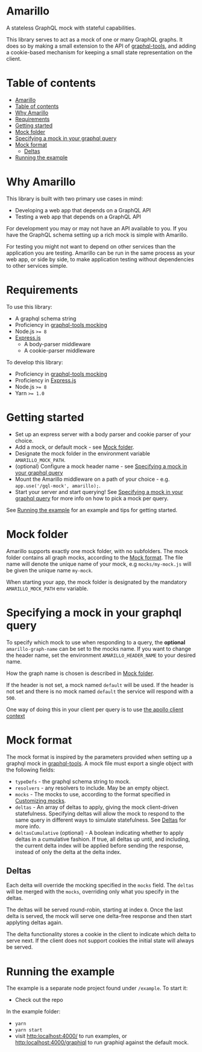 # Amarillo

A stateless GraphQL mock with stateful capabilities.

This library serves to act as a mock of one or many GraphQL graphs. It does so by making a small extension to the API of [graphql-tools](https://www.apollographql.com/docs/graphql-tools/mocking.html), and adding a cookie-based mechanism for keeping a small state representation on the client.


# Table of contents

  * [Amarillo](#amarillo)
  * [Table of contents](#table-of-contents)
  * [Why Amarillo](#why-amarillo)
  * [Requirements](#requirements)
  * [Getting started](#getting-started)
  * [Mock folder](#mock-folder)
  * [Specifying a mock in your graphql query](#specifying-a-mock-in-your-graphql-query)
  * [Mock format](#mock-format)
    * [Deltas](#deltas)
  * [Running the example](#running-the-example)


# Why Amarillo

This library is built with two primary use cases in mind:
* Developing a web app that depends on a GraphQL API
* Testing a web app that depends on a GraphQL API

For development you may or may not have an API available to you. If you have the GraphQL schema setting up a rich mock is simple with Amarillo.

For testing you might not want to depend on other services than the application you are testing. Amarillo can be run in the same process as your web app, or side by side, to make application testing without dependencies to other services simple.

# Requirements

To use this library:

* A graphql schema string
* Proficiency in [graphql-tools mocking](https://www.apollographql.com/docs/graphql-tools/mocking.html)
* Node.js `>= 8`
* [Express.js](https://expressjs.com/)
  * A body-parser middleware
  * A cookie-parser middleware

To develop this library:

* Proficiency in [graphql-tools mocking](https://www.apollographql.com/docs/graphql-tools/mocking.html)
* Proficiency in [Express.js](https://expressjs.com/)
* Node.js `>= 8`
* Yarn `>= 1.0`

# Getting started

* Set up an express server with a body parser and cookie parser of your choice.
* Add a mock, or default mock - see [Mock folder](#mock-folder).
* Designate the mock folder in the environment variable `AMARILLO_MOCK_PATH`.
* (optional) Configure a mock header name - see [Specifying a mock in your graphql query](#specifying-a-mock-in-your-graphql-query)
* Mount the Amarillo middleware on a path of your choice - e.g. `app.use('/gql-mock', amarillo);`.
* Start your server and start querying! See [Specifying a mock in your graphql query](#specifying-a-mock-in-your-graphql-query) for more info on how to pick a mock per query.

See [Running the example](#running-the-example) for an example and tips for getting started.

# Mock folder

Amarillo supports exactly one mock folder, with no subfolders. The mock folder contains all graph mocks, according to the [Mock format](#mock-format). The file name will denote the unique name of your mock, e.g `mocks/my-mock.js` will be given the unique name `my-mock`.

When starting your app, the mock folder is designated by the mandatory `AMARILLO_MOCK_PATH` env variable.

# Specifying a mock in your graphql query

To specify which mock to use when responding to a query, the **optional** `amarillo-graph-name` can be set to the mocks name. If you want to change the header name, set the environment `AMARILLO_HEADER_NAME` to your desired name.

How the graph name is chosen is described in [Mock folder](#mock-folder).

If the header is not set, a mock named `default` will be used. If the header is not set and there is no mock named `default` the service will respond with a `500`.

One way of doing this in your client per query is to use [the apollo client context](https://www.apollographql.com/docs/link/links/http.html#context)

# Mock format

The mock format is inspired by the parameters provided when setting up a graphql mock in [graphql-tools](https://www.apollographql.com/docs/graphql-tools/mocking.html). A mock file must export a single object with the following fields:

* `typeDefs` - the graphql schema string to mock.
* `resolvers` - any resolvers to include. May be an empty object.
* `mocks` - The mocks to use, according to the format specified in [Customizing mocks](https://www.apollographql.com/docs/graphql-tools/mocking.html#Customizing-mocks).
* `deltas` - An array of deltas to apply, giving the mock client-driven statefulness. Specifying deltas will allow the mock to respond to the same query in different ways to simulate statefulness. See [Deltas](#deltas) for more info.
* `deltasCumulative` (optional) - A boolean indicating whether to apply deltas in a cumulative fashion. If true, all deltas up until, and including, the current delta index will be applied before sending the response, instead of only the delta at the delta index.

## Deltas

Each delta will override the mocking specified in the `mocks` field. The `deltas` will be merged with the `mocks`, overriding only what you specify in the deltas.

The deltas will be served round-robin, starting at index `0`. Once the last delta is served, the mock will serve one delta-free response and then start applyting deltas again.

The delta functionality stores a cookie in the client to indicate which delta to serve next. If the client does not support cookies the initial state will always be served.

# Running the example

The example is a separate node project found under `/example`. To start it:

* Check out the repo

In the example folder:

* `yarn`
* `yarn start`
* visit [http:localhost:4000/]() to run examples, or [http:localhost:4000/graphiql]() to run graphiql against the default mock.
